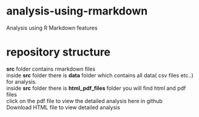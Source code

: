 # analysis-using-rmarkdown
Analysis using R Markdown features

# repository structure

<b>src</b> folder contains rmarkdown files <br />
inside <b>src</b> folder there is <b>data</b> folder which contains all data( csv files etc..) for analysis.<br />
inside <b>src</b> folder there is <b> html_pdf_files </b> folder you will find html and pdf files <br />
click on the pdf file to view the detailed analysis here in github <br />
Download HTML file to view detailed analysis

